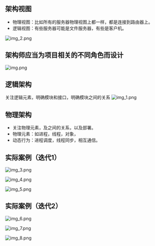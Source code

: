 ## 架构视图
- 物理视图：比如所有的服务器物理视图上都一样，都是连接到路由器上。
- 逻辑视图：有些服务器可能是文件服务器，有些是客户机。

![img_2.png](img_2.png)

## 架构师应当为项目相关的不同角色而设计
![img.png](img.png)


## 逻辑架构
关注逻辑元素，明确模块和接口，明确模块之间的关系
![img_1.png](img_1.png)

## 物理架构
- 关注物理元素，及之间的关系，以及部署。
- 物理元素：如进程，线程，对象，
- 动态行为：进程调度，线程同步，相互通信。

## 实际案例（迭代1）
![img_3.png](img_3.png)

![img_4.png](img_4.png)

![img_5.png](img_5.png)

## 实际案例（迭代2）

![img_6.png](img_6.png)

![img_7.png](img_7.png)

![img_8.png](img_8.png)